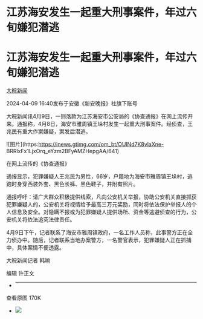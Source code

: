 # 江苏海安发生一起重大刑事案件，年过六旬嫌犯潜逃

# 江苏海安发生一起重大刑事案件，年过六旬嫌犯潜逃

[](https://news.qq.com/omn/author/8QMc339a6YIauQ%3D%3D)

[大皖新闻](https://news.qq.com/omn/author/8QMc339a6YIauQ%3D%3D)

2024-04-09 16:40发布于安徽《新安晚报》社旗下账号

大皖新闻讯4月9日，一则落款为江苏海安市公安局的《协查通报》在网上流传开来。通报称，4月8日，海安市雅周镇王垛村发生一起重大刑事案件。经侦查，王兆民有重大作案嫌疑，案发后潜逃。

![图片](https:https://inews.gtimg.com/om_bt/OUlNd7K8vlaXne-
BRRlxFx1LjxOrq_eYzm2BFyAMZHepgAA/641)

在网上流传的《协查通报》

通报显示，犯罪嫌疑人王兆民为男性，66岁，户籍地为海安市雅周镇王垛村，逃跑时身穿西装外套、黑色长裤、黑色鞋子，并附有照片。

通报呼吁：请广大群众积极提供线索，凡向公安机关举报，协助公安机关直接抓获犯罪嫌疑人的，公安机关将视情给予最高三万元奖励，同时将依法保护举报人的个人信息及安全。对隐瞒不报或为犯罪嫌疑人提供场所、资金等逃避侦查的行为，公安机关将依法追究法律责任。

4月9日下午，记者联系了海安市雅周镇政府，一名工作人员称，此事警方正在全力侦办中。随后，记者联系当地办案警方，一名警官表示，犯罪嫌疑人正在抓捕中，具体案情不便透露。

大皖新闻记者 韩喻

编辑 许正文

  *  ______

查看原图 170K

  * ![](https:https://inews.gtimg.com/om_bt/OUlNd7K8vlaXne-BRRlxFx1LjxOrq_eYzm2BFyAMZHepgAA/641)

